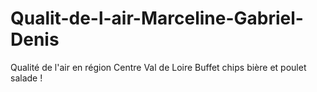 # Qualit-de-l-air-Marceline-Gabriel-Denis
Qualité de l'air en région Centre Val de Loire
Buffet chips bière et poulet salade !
